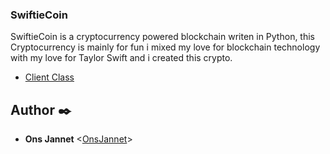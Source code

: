 ### SwiftieCoin

SwiftieCoin is a cryptocurrency powered blockchain writen in Python, this Cryptocurrency is mainly for fun i mixed my love for blockchain technology with my love for Taylor Swift and i created this crypto. 

* [Client Class](./client.py)

## Author :black_nib:

* **Ons Jannet** <[OnsJannet](https://github.com/OnsJannet)>
